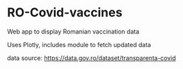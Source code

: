 # RO-Covid-vaccines
Web app to display Romanian vaccination data

Uses Plotly, includes module to fetch updated data

data source: https://data.gov.ro/dataset/transparenta-covid
